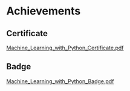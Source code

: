 

# Achievements
## Certificate
[Machine_Learning_with_Python_Certificate.pdf](https://prod-files-secure.s3.us-west-2.amazonaws.com/03e82b26-cccb-4906-bb56-adabcbdc0655/0f35a87e-0c16-48ac-af62-4e4cc34c6a19/Machine_Learning_with_Python_Certificate.pdf?X-Amz-Algorithm=AWS4-HMAC-SHA256&X-Amz-Content-Sha256=UNSIGNED-PAYLOAD&X-Amz-Credential=ASIAZI2LB466VPKVHA2K%2F20250205%2Fus-west-2%2Fs3%2Faws4_request&X-Amz-Date=20250205T141336Z&X-Amz-Expires=3600&X-Amz-Security-Token=IQoJb3JpZ2luX2VjEC4aCXVzLXdlc3QtMiJIMEYCIQCCnK8Cd45Fcf6w0um1%2BZ8UayqGBfFM32iILix5Q9908AIhAKga%2B4YhKzSii%2FOmF3oRWVD%2FhHt8IfgbPktPpTrqjjUXKv8DCEcQABoMNjM3NDIzMTgzODA1IgxMkGf2RkPkK3roBgMq3AOrfHarOVojvciPZFcwEwj%2BiGD3gNfmLBkS50foKQZs5Kv7VAl0Y0%2FVMoyI1dN3lWlYpc%2FkFe6sHLJh%2B94L%2FxvXMB%2Fy2My5C%2FCsZV5%2B8U9KZaMZBaApZ8HvKRNKOdi1IUX2%2FqoW%2BM1V3EatnosCJcbq%2F8F4l8ijdosRRUt%2BMiwZ7U9riw%2Fs8rtyCUSjnWSuQGB4g8KSBVTM2JFLIUdV2vNSX8tWNJjp1FOmLhJC1WR9oAf4dzahVDNeGDaVVpeHToN4nDb%2Bh%2BXmUQo3J1hdxz5S9ZVsa3NSWvCcrdZfMsFnMITZIXWEVKnTfbPJ2WGG43CQAbgkrI9%2BVYSQ%2FnYqUjMEiE%2FqDc01zWePQfTI9PxqXaelADP1h6NEpBN%2FfC0%2BQQyHfyhypwCsye%2BAMuwgw0zed3SQEgGaUG8vpnvd7uehYENo7%2B1dVV6IJo%2B%2FiUw4OpGO2IL0geSba2fcx6on%2BI057VMv9zcXFHkWGiVv8SMusdqn43%2FGd7m7LIBDJf2jdLcISoJfGB6IiJ7O6z%2FxAvlbIVJhABVAWML%2BHPnzbuQnGoH2YjL4hCtnrWIV%2Bha1ENiP28SQwUsxSJYJOnlv2aQpK0aMp%2B0AYZvMBT%2F9%2FiUeFjorIAYv88BKsfE73jC34429BjqkAadCzVxZe8oRHMh%2FuHZZ0aSiKyqnzIWGXv%2B%2BflnXz9v5C5JdEr9pSSA6g%2FZI0Ra%2Fe9ZKjFhEpIW3vnkZuZrXuguSPWUEoaLNISiUQLZUfYPuOGdPQgiXrNkxhySxfuo%2BPqXBSYn4YTSKIi5RCfCOVtO2H5yu2bWPNwmEZ%2FXVm6qCEnm1oOew%2B%2BIuOI7HDmnypLlMYZKEY8UZZIyDi%2B0juh9PFED7&X-Amz-Signature=8a7fc12d7acc65af017d1f5deda3e708e58638f107e185d0f88838786c633e8d&X-Amz-SignedHeaders=host&x-id=GetObject)
## Badge
[Machine_Learning_with_Python_Badge.pdf](https://prod-files-secure.s3.us-west-2.amazonaws.com/03e82b26-cccb-4906-bb56-adabcbdc0655/ff622a22-73d6-44e3-9c7b-e89a8e61b7aa/Machine_Learning_with_Python_Badge.pdf?X-Amz-Algorithm=AWS4-HMAC-SHA256&X-Amz-Content-Sha256=UNSIGNED-PAYLOAD&X-Amz-Credential=ASIAZI2LB466VPKVHA2K%2F20250205%2Fus-west-2%2Fs3%2Faws4_request&X-Amz-Date=20250205T141336Z&X-Amz-Expires=3600&X-Amz-Security-Token=IQoJb3JpZ2luX2VjEC4aCXVzLXdlc3QtMiJIMEYCIQCCnK8Cd45Fcf6w0um1%2BZ8UayqGBfFM32iILix5Q9908AIhAKga%2B4YhKzSii%2FOmF3oRWVD%2FhHt8IfgbPktPpTrqjjUXKv8DCEcQABoMNjM3NDIzMTgzODA1IgxMkGf2RkPkK3roBgMq3AOrfHarOVojvciPZFcwEwj%2BiGD3gNfmLBkS50foKQZs5Kv7VAl0Y0%2FVMoyI1dN3lWlYpc%2FkFe6sHLJh%2B94L%2FxvXMB%2Fy2My5C%2FCsZV5%2B8U9KZaMZBaApZ8HvKRNKOdi1IUX2%2FqoW%2BM1V3EatnosCJcbq%2F8F4l8ijdosRRUt%2BMiwZ7U9riw%2Fs8rtyCUSjnWSuQGB4g8KSBVTM2JFLIUdV2vNSX8tWNJjp1FOmLhJC1WR9oAf4dzahVDNeGDaVVpeHToN4nDb%2Bh%2BXmUQo3J1hdxz5S9ZVsa3NSWvCcrdZfMsFnMITZIXWEVKnTfbPJ2WGG43CQAbgkrI9%2BVYSQ%2FnYqUjMEiE%2FqDc01zWePQfTI9PxqXaelADP1h6NEpBN%2FfC0%2BQQyHfyhypwCsye%2BAMuwgw0zed3SQEgGaUG8vpnvd7uehYENo7%2B1dVV6IJo%2B%2FiUw4OpGO2IL0geSba2fcx6on%2BI057VMv9zcXFHkWGiVv8SMusdqn43%2FGd7m7LIBDJf2jdLcISoJfGB6IiJ7O6z%2FxAvlbIVJhABVAWML%2BHPnzbuQnGoH2YjL4hCtnrWIV%2Bha1ENiP28SQwUsxSJYJOnlv2aQpK0aMp%2B0AYZvMBT%2F9%2FiUeFjorIAYv88BKsfE73jC34429BjqkAadCzVxZe8oRHMh%2FuHZZ0aSiKyqnzIWGXv%2B%2BflnXz9v5C5JdEr9pSSA6g%2FZI0Ra%2Fe9ZKjFhEpIW3vnkZuZrXuguSPWUEoaLNISiUQLZUfYPuOGdPQgiXrNkxhySxfuo%2BPqXBSYn4YTSKIi5RCfCOVtO2H5yu2bWPNwmEZ%2FXVm6qCEnm1oOew%2B%2BIuOI7HDmnypLlMYZKEY8UZZIyDi%2B0juh9PFED7&X-Amz-Signature=4545c437b226fb98a13aa600cf4367ae97cdbe5832a5264b55afe8cb60d23f7d&X-Amz-SignedHeaders=host&x-id=GetObject)